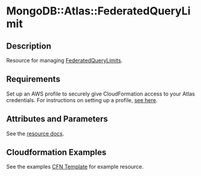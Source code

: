 # MongoDB::Atlas::FederatedQueryLimit

## Description
Resource for managing [FederatedQueryLimits](https://www.mongodb.com/docs/atlas/reference/api-resources-spec/v2/#tag/Data-Federation).

## Requirements

Set up an AWS profile to securely give CloudFormation access to your Atlas credentials.
For instructions on setting up a profile, [see here](/README.md#mongodb-atlas-api-keys-credential-management).

## Attributes and Parameters

See the [resource docs](docs/README.md).

## Cloudformation Examples

See the examples [CFN Template](/examples/federated-query-limit/federatedQueryLimit.json) for example resource.
